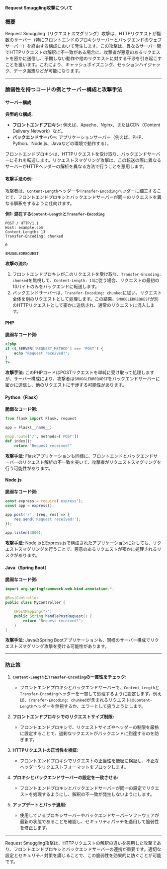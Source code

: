 **Request Smuggling攻撃について**

### **概要**

Request Smuggling（リクエストスマグリング）攻撃は、HTTPリクエストが複数のサーバー（特にフロントエンドのプロキシサーバーとバックエンドのウェブサーバー）を経由する構成において発生します。この攻撃は、異なるサーバー間でHTTPリクエストの解釈に不一致がある場合に、攻撃者が悪意のあるリクエストを密かに送信し、予期しない動作や他のリクエストに対する干渉を引き起こすことを狙います。これにより、キャッシュポイズニング、セッションハイジャック、データ漏洩などが可能になります。

---

### **脆弱性を持つコードの例とサーバー構成と攻撃手法**

#### **サーバー構成**

**典型的な構成:**
- **フロントエンドプロキシ:** 例えば、Apache、Nginx、またはCDN（Content Delivery Network）など。
- **バックエンドサーバー:** アプリケーションサーバー（例えば、PHP、Python、Node.js、Javaなどの環境で動作する）。

フロントエンドプロキシは、HTTPリクエストを受け取り、バックエンドサーバーにそれを転送します。リクエストスマグリング攻撃は、この転送の際に異なるサーバーがHTTPヘッダーの解析を異なる方法で行うことを悪用します。

#### **攻撃手法の例:**
攻撃者は、`Content-Length`ヘッダーや`Transfer-Encoding`ヘッダーに細工することで、フロントエンドプロキシとバックエンドサーバーが同一のリクエストを異なる解釈をするように仕向けます。

**例1: 混在する`Content-Length`と`Transfer-Encoding`**
```http
POST / HTTP/1.1
Host: example.com
Content-Length: 13
Transfer-Encoding: chunked

0

SMUGGLEDREQUEST
```

**攻撃の流れ:**
1. フロントエンドプロキシがこのリクエストを受け取り、`Transfer-Encoding: chunked`を無視して、`Content-Length: 13`に従う場合、リクエストの最初の13バイトのみをバックエンドに転送します。
2. バックエンドサーバーは、`Transfer-Encoding: chunked`に従い、リクエスト全体を別のリクエストとして処理します。この結果、`SMUGGLEDREQUEST`が別のHTTPリクエストとして密かに送信され、通常のリクエストに混入します。

#### **PHP**

**脆弱なコード例:**
```php
<?php
if ($_SERVER['REQUEST_METHOD'] === 'POST') {
    echo "Request received!";
}
?>
```

**攻撃手法:**
このPHPコードはPOSTリクエストを単純に受け取って処理しますが、サーバー構成により、攻撃者は`SMUGGLEDREQUEST`をバックエンドサーバーに密かに送信し、他のリクエストに干渉する可能性があります。

#### **Python（Flask）**

**脆弱なコード例:**
```python
from flask import Flask, request

app = Flask(__name__)

@app.route('/', methods=['POST'])
def index():
    return "Request received!"
```

**攻撃手法:**
Flaskアプリケーションも同様に、フロントエンドとバックエンドサーバーのリクエスト解析の不一致を突いて、攻撃者がリクエストスマグリングを行う可能性があります。

#### **Node.js**

**脆弱なコード例:**
```javascript
const express = require('express');
const app = express();

app.post('/', (req, res) => {
    res.send('Request received!');
});

app.listen(3000);
```

**攻撃手法:**
Node.jsとExpress.jsで構成されたアプリケーションに対しても、リクエストスマグリングを行うことで、悪意のあるリクエストが密かに処理されるリスクがあります。

#### **Java（Spring Boot）**

**脆弱なコード例:**
```java
import org.springframework.web.bind.annotation.*;

@RestController
public class MyController {

    @PostMapping("/")
    public String handlePostRequest() {
        return "Request received!";
    }
}
```

**攻撃手法:**
JavaのSpring Bootアプリケーションも、同様のサーバー構成でリクエストスマグリング攻撃を受ける可能性があります。

---

### **防止策**

1. **`Content-Length`と`Transfer-Encoding`の一貫性をチェック:**
   - フロントエンドプロキシとバックエンドサーバーで、`Content-Length`と`Transfer-Encoding`ヘッダーを一貫して処理するように設定します。例えば、`Transfer-Encoding: chunked`が含まれるリクエストは`Content-Length`ヘッダーを無視するか、エラーとして扱うようにします。

2. **フロントエンドプロキシでのリクエストサイズ制限:**
   - フロントエンドプロキシで、リクエストサイズやヘッダーの制限を厳格に設定することで、過剰なリクエストがバックエンドに到達するのを防ぎます。

3. **HTTPリクエストの正当性を検証:**
   - フロントエンドプロキシでリクエストの正当性を厳密に検証し、不正なヘッダーやリクエストフォーマットをブロックします。

4. **プロキシとバックエンドサーバーの設定を一致させる:**
   - フロントエンドプロキシとバックエンドサーバーが同一の設定でリクエストを処理するようにし、解釈の不一致が発生しないようにします。

5. **アップデートとパッチ適用:**
   - 使用しているプロキシサーバーやバックエンドサーバーソフトウェアが最新の状態であることを確認し、セキュリティパッチを適用して脆弱性を修正します。

---

Request Smuggling攻撃は、HTTPリクエストの解釈の違いを悪用した攻撃であり、フロントエンドプロキシとバックエンドサーバーの連携が重要です。適切な設定とセキュリティ対策を講じることで、この脆弱性を効果的に防ぐことが可能です。